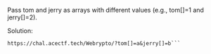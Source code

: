Pass tom and jerry as arrays with different values (e.g., tom[]=1 and jerry[]=2).



Solution:
```
https://chal.acectf.tech/Webrypto/?tom[]=a&jerry[]=b```